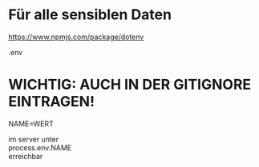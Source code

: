 # Für alle sensiblen Daten
https://www.npmjs.com/package/dotenv

.env

# WICHTIG: AUCH IN DER GITIGNORE EINTRAGEN!

NAME=WERT

im server unter   
process.env.NAME  
erreichbar  